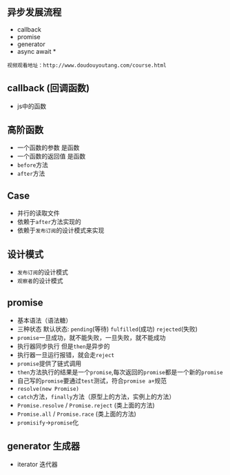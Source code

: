## 异步发展流程
- callback 
- promise
- generator
- async await *
```
视频观看地址：http://www.doudouyoutang.com/course.html
```

## callback (回调函数)
- js中的函数

## 高阶函数
- 一个函数的参数 是函数
- 一个函数的返回值  是函数
- `before`方法
- `after`方法

## Case
- 并行的读取文件
- 依赖于`after`方法实现的
- 依赖于`发布订阅`的设计模式来实现

## 设计模式
- `发布订阅`的设计模式
- `观察者`的设计模式

## promise
- 基本语法（语法糖）
- 三种状态 默认状态: `pending`(等待) `fulfilled`(成功) `rejected`(失败)
- `promise`一旦成功，就不能失败，一旦失败，就不能成功
- 执行器同步执行 但是`then`是异步的
- 执行器一旦运行报错，就会走`reject`
- `promise`提供了链式调用
- `then`方法执行的结果是一个`promise`,每次返回的`promise`都是一个新的`promise`
- 自己写的`promise`要通过`test`测试，符合`promise a+`规范
- `resolve(new Promise)`
- `catch`方法，`finally`方法（原型上的方法，实例上的方法）
- `Promise.resolve` / `Promise.reject` (类上面的方法)
- `Promise.all` / `Promise.race` (类上面的方法)
- `promisify`->`promise`化

## generator 生成器
- iterator 迭代器